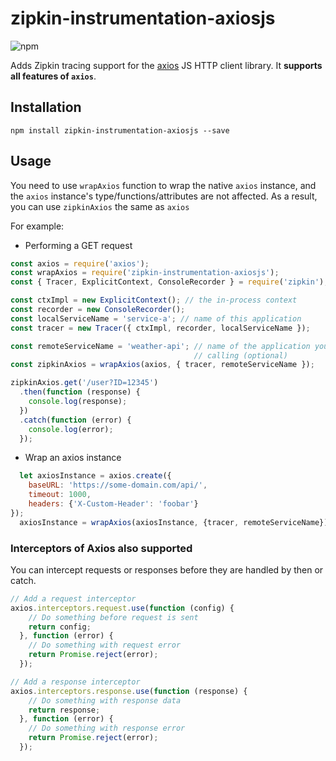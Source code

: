 # zipkin-instrumentation-axiosjs

![npm](https://img.shields.io/npm/dm/zipkin-instrumentation-axiosjs.svg)

Adds Zipkin tracing support for the [axios](https://www.npmjs.com/package/axios) JS HTTP client library. It **supports all features of `axios`**.

## Installation

```shell
npm install zipkin-instrumentation-axiosjs --save
```

## Usage

You need to use `wrapAxios` function to wrap the native `axios` instance, and the `axios` instance's type/functions/attributes are not affected. As a result, you can use `zipkinAxios` the same as `axios`

For example:

- Performing a GET request

```javascript
const axios = require('axios');
const wrapAxios = require('zipkin-instrumentation-axiosjs');
const { Tracer, ExplicitContext, ConsoleRecorder } = require('zipkin');

const ctxImpl = new ExplicitContext(); // the in-process context
const recorder = new ConsoleRecorder();
const localServiceName = 'service-a'; // name of this application
const tracer = new Tracer({ ctxImpl, recorder, localServiceName });

const remoteServiceName = 'weather-api'; // name of the application you are
                                         // calling (optional)
const zipkinAxios = wrapAxios(axios, { tracer, remoteServiceName });

zipkinAxios.get('/user?ID=12345')
  .then(function (response) {
    console.log(response);
  })
  .catch(function (error) {
    console.log(error);
  });
```

- Wrap an axios instance

```javascript
  let axiosInstance = axios.create({
    baseURL: 'https://some-domain.com/api/',
    timeout: 1000,
    headers: {'X-Custom-Header': 'foobar'}
});
  axiosInstance = wrapAxios(axiosInstance, {tracer, remoteServiceName});
```


### Interceptors of Axios also supported

You can intercept requests or responses before they are handled by then or catch.

```javascript
// Add a request interceptor
axios.interceptors.request.use(function (config) {
    // Do something before request is sent
    return config;
  }, function (error) {
    // Do something with request error
    return Promise.reject(error);
  });

// Add a response interceptor
axios.interceptors.response.use(function (response) {
    // Do something with response data
    return response;
  }, function (error) {
    // Do something with response error
    return Promise.reject(error);
  });
```
